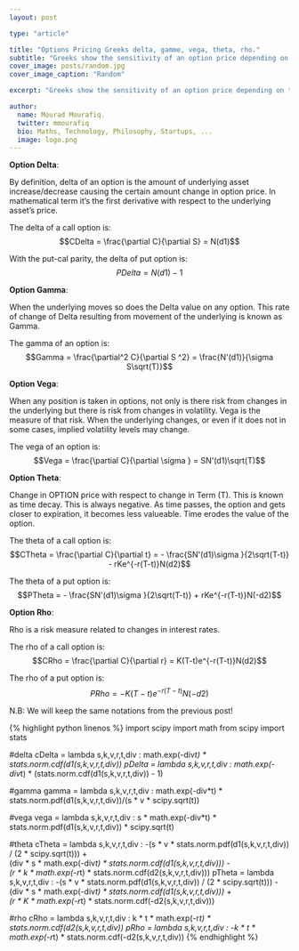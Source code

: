 ```yaml
---
layout: post

type: "article"

title: "Options Pricing Greeks delta, gamme, vega, theta, rho."
subtitle: "Greeks show the sensitivity of an option price depending on the  change of  a single parameter."
cover_image: posts/random.jpg
cover_image_caption: "Random"

excerpt: "Greeks show the sensitivity of an option price depending on the  change of  a single parameter."

author:
  name: Mourad Mourafiq.
  twitter: mmourafiq
  bio: Maths, Technology, Philosophy, Startups, ...
  image: logo.png
---
```


**Option Delta**:

By definition, delta of an option is the amount of underlying asset increase/decrease causing the certain amount change in option price. In mathematical term it’s the first derivative with respect to the underlying asset’s price.

The delta of a call option is: $$CDelta = \frac{\partial C}{\partial S} = N(d1)$$

With the put-cal parity, the delta of put option is: $$PDelta = N(d1) - 1$$

**Option Gamma**:

When the underlying moves so does the Delta value on any option. This rate of change of Delta resulting from movement of the underlying is known as Gamma.

The gamma of an option is: $$Gamma = \frac{\partial^2 C}{\partial S ^2} = \frac{N'(d1)}{\sigma S\sqrt(T)}$$

**Option Vega**:

When any position is taken in options, not only is there risk from changes in the underlying but there is risk from changes in volatility. Vega is the measure of that risk. When the underlying changes, or even if it does not in some cases, implied volatility levels may change.

The vega of an option is: $$Vega = \frac{\partial C}{\partial \sigma } = SN'(d1)\sqrt(T)$$

**Option Theta**:

Change in OPTION price with respect to change in Term (T). This is known as time decay. This is always negative. As time passes, the option and gets closer to expiration, it becomes less valueable. Time erodes the value of the option.

The theta of a call option is: $$CTheta = \frac{\partial C}{\partial t} = - \frac{SN'(d1)\sigma }{2\sqrt(T-t)} - rKe^{-r(T-t)}N(d2)$$

The theta of a put option is: $$PTheta = - \frac{SN'(d1)\sigma }{2\sqrt(T-t)} + rKe^{-r(T-t)}N(-d2)$$

**Option Rho**:

Rho is a risk measure related to changes in interest rates.

The rho of a call option is: $$CRho = \frac{\partial C}{\partial r} = K(T-t)e^{-r(T-t)}N(d2)$$

The rho of a put option is: $$PRho = -K(T-t)e^{-r(T-t)}N(-d2)$$


N.B: We will keep the same notations from the previous post!

{% highlight python linenos %}
import scipy
import math
from scipy import stats

#delta
cDelta = lambda s,k,v,r,t,div : math.exp(-div*t) * stats.norm.cdf(d1(s,k,v,r,t,div))
pDelta = lambda s,k,v,r,t,div : math.exp(-div*t) * (stats.norm.cdf(d1(s,k,v,r,t,div)) - 1)

#gamma
gamma = lambda s,k,v,r,t,div : math.exp(-div*t) * stats.norm.pdf(d1(s,k,v,r,t,div))/(s * v * scipy.sqrt(t))

#vega
vega = lambda s,k,v,r,t,div : s * math.exp(-div*t) * stats.norm.pdf(d1(s,k,v,r,t,div)) * scipy.sqrt(t)

#theta
cTheta = lambda s,k,v,r,t,div : -(s * v * stats.norm.pdf(d1(s,k,v,r,t,div)) / (2 * scipy.sqrt(t))) + \
        (div * s * math.exp(-div*t) * stats.norm.cdf(d1(s,k,v,r,t,div))) - \
        (r * k * math.exp(-r*t) * stats.norm.cdf(d2(s,k,v,r,t,div)))
pTheta = lambda s,k,v,r,t,div : -(s * v * stats.norm.pdf(d1(s,k,v,r,t,div)) / (2 * scipy.sqrt(t))) - \
        (div * s * math.exp(-div*t) * stats.norm.cdf(d1(s,k,v,r,t,div))) + \
        (r * K * math.exp(-r*t) * stats.norm.cdf(-d2(s,k,v,r,t,div)))

#rho
cRho =  lambda s,k,v,r,t,div : k * t * math.exp(-r*t) * stats.norm.cdf(d2(s,k,v,r,t,div))
pRho =  lambda s,k,v,r,t,div : -k * t * math.exp(-r*t) * stats.norm.cdf(-d2(s,k,v,r,t,div))
{% endhighlight %}
